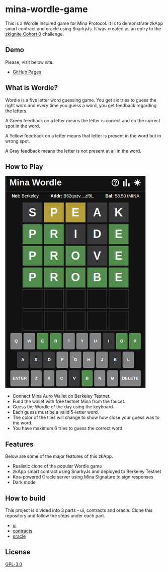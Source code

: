 # mina-wordle-game

This is a Wordle inspired game for Mina Protocol. It is to demonstrate zkApp smart contract and oracle using SnarkyJs. It was created as an entry to the [zkIgnite Cohort 0](https://minaprotocol.com/blog/zkignite-cohort0) challenge.

## Demo

Please, visit below site.

- [GitHub Pages](https://t4top.github.io/mina-wordle-game/index.html)

## What is Wordle?

Wordle is a five letter word guessing game. You get six tries to guess the right word and every time you guess a word, you get feedback regarding the letters.

A Green feedback on a letter means the letter is correct and on the correct spot in the word.

A Yellow feedback on a letter means that letter is present in the word but in wrong spot.

A Gray feedback means the letter is not present at all in the word.

## How to Play

![Mina Wordle Game Screenshot](./ui/static/wordle_screenshot.png)

- Connect Mina Auro Wallet on Berkeley Testnet.
- Fund the wallet with free testnet Mina from the faucet.
- Guess the Wordle of the day using the keyboard.
- Each guess must be a valid 5-letter word.
- The color of the tiles will change to show how close your guess was to the word.
- You have maximum 6 tries to guess the correct word.

## Features

Below are some of the major features of this zkApp.

- Realistic clone of the popular Wordle game
- zkApp smart contract using SnarkyJs and deployed to Berkeley Testnet
- Koa-powered Oracle server using Mina Signature to sign responses
- Dark mode

## How to build

This project is divided into 3 parts - ui, contracts and oracle. Clone this repository and follow the steps under each part.

- [ui](./ui/)
- [contracts](./contracts/)
- [oracle](./oracle/)

## License

[GPL-3.0](./LICENSE)
